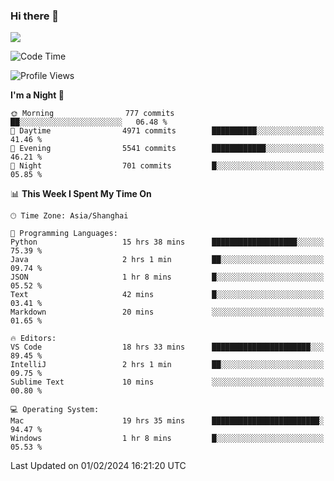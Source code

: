 ### Hi there 👋

<!--
**JJAYCHEN1e/jjaychen1e** is a ✨ _special_ ✨ repository because its `README.md` (this file) appears on your GitHub profile.

Here are some ideas to get you started:

- 🔭 I’m currently working on ...
- 🌱 I’m currently learning ...
- 👯 I’m looking to collaborate on ...
- 🤔 I’m looking for help with ...
- 💬 Ask me about ...
- 📫 How to reach me: ...
- 😄 Pronouns: ...
- ⚡ Fun fact: ...
-->

[![](https://github-readme-stats.vercel.app/api?username=jjaychen1e&show_icons=true)](https://github.com/jjaychen1e/github-readme-stats?count_private=true)

<!--START_SECTION:waka-->
![Code Time](http://img.shields.io/badge/Code%20Time-978%20hrs%2052%20mins-blue)

![Profile Views](http://img.shields.io/badge/Profile%20Views-0-blue)

**I'm a Night 🦉** 

```text
🌞 Morning                777 commits         ██░░░░░░░░░░░░░░░░░░░░░░░   06.48 % 
🌆 Daytime                4971 commits        ██████████░░░░░░░░░░░░░░░   41.46 % 
🌃 Evening                5541 commits        ████████████░░░░░░░░░░░░░   46.21 % 
🌙 Night                  701 commits         █░░░░░░░░░░░░░░░░░░░░░░░░   05.85 % 
```


📊 **This Week I Spent My Time On** 

```text
🕑︎ Time Zone: Asia/Shanghai

💬 Programming Languages: 
Python                   15 hrs 38 mins      ███████████████████░░░░░░   75.39 % 
Java                     2 hrs 1 min         ██░░░░░░░░░░░░░░░░░░░░░░░   09.74 % 
JSON                     1 hr 8 mins         █░░░░░░░░░░░░░░░░░░░░░░░░   05.52 % 
Text                     42 mins             █░░░░░░░░░░░░░░░░░░░░░░░░   03.41 % 
Markdown                 20 mins             ░░░░░░░░░░░░░░░░░░░░░░░░░   01.65 % 

🔥 Editors: 
VS Code                  18 hrs 33 mins      ██████████████████████░░░   89.45 % 
IntelliJ                 2 hrs 1 min         ██░░░░░░░░░░░░░░░░░░░░░░░   09.75 % 
Sublime Text             10 mins             ░░░░░░░░░░░░░░░░░░░░░░░░░   00.80 % 

💻 Operating System: 
Mac                      19 hrs 35 mins      ████████████████████████░   94.47 % 
Windows                  1 hr 8 mins         █░░░░░░░░░░░░░░░░░░░░░░░░   05.53 % 
```


 Last Updated on 01/02/2024 16:21:20 UTC
<!--END_SECTION:waka-->
